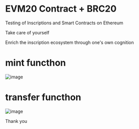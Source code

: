 # EVM20 Contract + BRC20
Testing of Inscriptions and Smart Contracts on Ethereum

Take care of yourself

Enrich the inscription ecosystem through one's own cognition

# mint functhon
![image](https://github.com/DINGYIOK/EVM20_test/assets/87461951/b3ae2cdf-d4d9-4a04-bd0a-336dd996376c)


# transfer functhon
![image](https://github.com/DINGYIOK/EVM20_test/assets/87461951/cbb84d73-0c04-4974-bab8-c9613b5411dd)

Thank you

